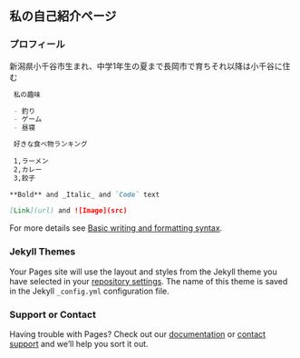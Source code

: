 ## 私の自己紹介ページ 

### プロフィール ###

新潟県小千谷市生まれ、中学1年生の夏まで長岡市で育ちそれ以降は小千谷に住む

```markdown
 私の趣味 

 - 釣り
 - ゲーム
 - 昼寝

 好きな食べ物ランキング
 
 1,ラーメン
 2,カレー
 3,餃子

**Bold** and _Italic_ and `Code` text

[Link](url) and ![Image](src)
```

For more details see [Basic writing and formatting syntax](https://docs.github.com/en/github/writing-on-github/getting-started-with-writing-and-formatting-on-github/basic-writing-and-formatting-syntax).

### Jekyll Themes

Your Pages site will use the layout and styles from the Jekyll theme you have selected in your [repository settings](https://github.com/Abekatsuki123/shugyou/settings/pages). The name of this theme is saved in the Jekyll `_config.yml` configuration file.

### Support or Contact

Having trouble with Pages? Check out our [documentation](https://docs.github.com/categories/github-pages-basics/) or [contact support](https://support.github.com/contact) and we’ll help you sort it out.
